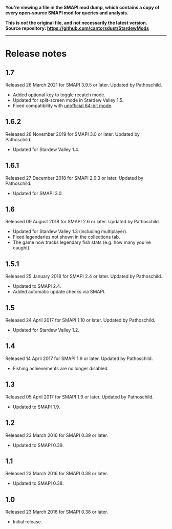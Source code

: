 **You're viewing a file in the SMAPI mod dump, which contains a copy of every open-source SMAPI mod
for queries and analysis.**

**This is _not_ the original file, and not necessarily the latest version.**  
**Source repository: https://github.com/cantorsdust/StardewMods**

----

# Release notes
## 1.7
Released 26 March 2021 for SMAPI 3.9.5 or later. Updated by Pathoschild.

* Added optional key to toggle recatch mode.
* Updated for split-screen mode in Stardew Valley 1.5.
* Fixed compatibility with [unofficial 64-bit mode](https://stardewvalleywiki.com/Modding:Migrate_to_64-bit_on_Windows).

## 1.6.2
Released 26 November 2019 for SMAPI 3.0 or later. Updated by Pathoschild.

* Updated for Stardew Valley 1.4.

## 1.6.1
Released 27 December 2018 for SMAPI 2.9.3 or later. Updated by Pathoschild.

* Updated for SMAPI 3.0.

## 1.6
Released 09 August 2018 for SMAPI 2.6 or later. Updated by Pathoschild.

* Updated for Stardew Valley 1.3 (including multiplayer).
* Fixed legendaries not shown in the collections tab.
* The game now tracks legendary fish stats (e.g. how many you've caught).

## 1.5.1
Released 25 January 2018 for SMAPI 2.4 or later. Updated by Pathoschild.

* Updated to SMAPI 2.4.
* Added automatic update checks via SMAPI.

## 1.5
Released 24 April 2017 for SMAPI 1.10 or later. Updated by Pathoschild.

* Updated for Stardew Valley 1.2.

## 1.4
Released 14 April 2017 for SMAPI 1.9 or later. Updated by Pathoschild.

* Fishing achievements are no longer disabled.

## 1.3
Released 05 April 2017 for SMAPI 1.9 or later. Updated by Pathoschild.

* Updated to SMAPI 1.9.

## 1.2
Released 23 March 2016 for SMAPI 0.39 or later.

* Updated to SMAPI 0.39.

## 1.1
Released 23 March 2016 for SMAPI 0.38 or later.

* Updated to SMAPI 0.38.

## 1.0
Released 23 March 2016 for SMAPI 0.38 or later.

* Initial release.

